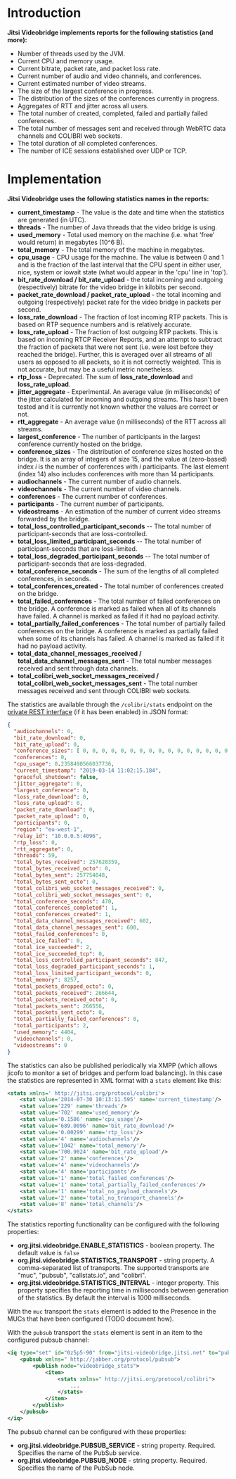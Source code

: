 Introduction
============
**Jitsi Videobridge implements reports for the following statistics (and more):**

 * Number of threads used by the JVM.
 * Current CPU and memory usage.
 * Current bitrate, packet rate, and packet loss rate.
 * Current number of audio and video channels, and conferences.
 * Current estimated number of video streams.
 * The size of the largest conference in progress.
 * The distribution of the sizes of the conferences currently in progress.
 * Aggregates of RTT and jitter across all users.
 * The total number of created, completed, failed and partially failed conferences.
 * The total number of messages sent and received through WebRTC data channels and COLIBRI web sockets.
 * The total duration of all completed conferences.
 * The number of ICE sessions established over UDP or TCP.

Implementation
==============
**Jitsi Videobridge uses the following statistics names in the reports:**

 * **current_timestamp** - The value is the date and time when the statistics are
generated (in UTC).
 * **threads** - The number of Java threads that the video bridge is using.
 * **used_memory** - Total used memory on the machine (i.e. what 'free' would return) in megabytes (10^6 B).
 * **total_memory** - The total memory of the machine in megabytes.
 * **cpu_usage** - CPU usage for the machine. The value is between 0 and 1 and is the fraction of the last interval that the CPU spent in either user, nice, system or iowait state (what would appear in the 'cpu' line in 'top').
 * **bit_rate_download / bit_rate_upload** - the total incoming and outgoing (respectively) bitrate for the video bridge in kilobits per second.
 * **packet_rate_download / packet_rate_upload** - the total incoming and outgoing (respectively) packet rate for the video bridge in packets per second.
 * **loss_rate_download** - The fraction of lost incoming RTP packets. This is based on RTP sequence numbers and is relatively accurate.
 * **loss_rate_upload** - The fraction of lost outgoing RTP packets. This is based on incoming RTCP Receiver Reports, and an attempt to subtract the fraction of packets that were not sent (i.e. were lost before they reached the bridge). Further, this is averaged over all streams of all users as opposed to all packets, so it is not correctly weighted. This is not accurate, but may be a useful metric nonetheless.
 * **rtp_loss** - Deprecated. The sum of **loss_rate_download** and **loss_rate_upload**.
 * **jitter_aggregate** - Experimental. An average value (in milliseconds) of the jitter calculated for incoming and outgoing streams. This hasn't been tested and it is currently not known whether the values are correct or not.
 * **rtt_aggregate** - An average value (in milliseconds) of the RTT across all streams.
 * **largest_conference** - The number of participants in the largest conference currently hosted on the bridge.
 * **conference_sizes** - The distribution of conference sizes hosted on the bridge. It is an array of integers of size 15, and the value at (zero-based) index *i* is the number of conferences with *i* participants. The last element (index 14) also includes conferences with more than 14 participants.
 * **audiochannels** - The current number of audio channels.
 * **videochannels** - The current number of video channels.
 * **conferences** - The current number of conferences.
 * **participants** - The current number of participants.
 * **videostreams** - An estimation of the number of current video streams forwarded by the bridge.
 * **total_loss_controlled_participant_seconds** -- The total number of participant-seconds that are loss-controlled.
 * **total_loss_limited_participant_seconds** -- The total number of participant-seconds that are loss-limited.
 * **total_loss_degraded_participant_seconds** -- The total number of participant-seconds that are loss-degraded.
 * **total_conference_seconds** - The sum of the lengths of all completed conferences, in seconds.
 * **total_conferences_created** - The total number of conferences created on the bridge.
 * **total_failed_conferences** - The total number of failed conferences on the bridge. A conference is marked as failed when all of its channels have failed. A channel is marked as failed if it had no payload activity.
 * **total_partially_failed_conferences** - The total number of partially failed conferences on the bridge. A conference is marked as partially failed when some of its channels has failed. A channel is marked as failed if it had no payload activity.
 * **total_data_channel_messages_received / total_data_channel_messages_sent** - The total number messages received and sent through data channels.
 * **total_colibri_web_socket_messages_received / total_colibri_web_socket_messages_sent** - The total number messages received and sent through COLIBRI web sockets.

The statistics are available through the `/colibri/stats` endpoint on the [private REST interface](rest.md) (if it has been enabled) in JSON format:
```json
{
  "audiochannels": 0,
  "bit_rate_download": 0,
  "bit_rate_upload": 0,
  "conference_sizes": [ 0, 0, 0, 0, 0, 0, 0, 0, 0, 0, 0, 0, 0, 0, 0, 0, 0, 0, 0, 0, 0, 0 ],
  "conferences": 0,
  "cpu_usage": 0.2358490566037736,
  "current_timestamp": "2019-03-14 11:02:15.184",
  "graceful_shutdown": false,
  "jitter_aggregate": 0,
  "largest_conference": 0,
  "loss_rate_download": 0,
  "loss_rate_upload": 0,
  "packet_rate_download": 0,
  "packet_rate_upload": 0,
  "participants": 0,
  "region": "eu-west-1",
  "relay_id": "10.0.0.5:4096",
  "rtp_loss": 0,
  "rtt_aggregate": 0,
  "threads": 59,
  "total_bytes_received": 257628359,
  "total_bytes_received_octo": 0,
  "total_bytes_sent": 257754048,
  "total_bytes_sent_octo": 0,
  "total_colibri_web_socket_messages_received": 0,
  "total_colibri_web_socket_messages_sent": 0,
  "total_conference_seconds": 470,
  "total_conferences_completed": 1,
  "total_conferences_created": 1,
  "total_data_channel_messages_received": 602,
  "total_data_channel_messages_sent": 600,
  "total_failed_conferences": 0,
  "total_ice_failed": 0,
  "total_ice_succeeded": 2,
  "total_ice_succeeded_tcp": 0,
  "total_loss_controlled_participant_seconds": 847,
  "total_loss_degraded_participant_seconds": 1,
  "total_loss_limited_participant_seconds": 0,
  "total_memory": 8257,
  "total_packets_dropped_octo": 0,
  "total_packets_received": 266644,
  "total_packets_received_octo": 0,
  "total_packets_sent": 266556,
  "total_packets_sent_octo": 0,
  "total_partially_failed_conferences": 0,
  "total_participants": 2,
  "used_memory": 4404,
  "videochannels": 0,
  "videostreams": 0
}
```

The statistics can also be published periodically via XMPP (which allows jicofo to monitor a set of bridges and perform load balancing). In this case the statistics are represented in XML format with a `stats` element like this:
```xml
<stats xmlns=' http://jitsi.org/protocol/colibri'>
	<stat value='2014-07-30 10:13:11.595' name='current_timestamp'/>
	<stat value='229' name='threads'/>
	<stat value='702' name='used_memory'/>
	<stat value='0.1506' name='cpu_usage'/>
	<stat value='689.0096' name='bit_rate_download'/>
	<stat value='0.00299' name='rtp_loss'/>
	<stat value='4' name='audiochannels'/>
	<stat value='1042' name='total_memory'/>
	<stat value='700.9024' name='bit_rate_upload'/>
	<stat value='2' name='conferences'/>
	<stat value='4' name='videochannels'/>
	<stat value='4' name='participants'/>
	<stat value='1' name='total_failed_conferences'/>
	<stat value='1' name='total_partially_failed_conferences'/>
	<stat value='1' name='total_no_payload_channels'/>
	<stat value='2' name='total_no_transport_channels'/>
	<stat value='8' name='total_channels'/>
</stats>
```

The statistics reporting functionality can be configured with the following properties:

 * **org.jitsi.videobridge.ENABLE_STATISTICS** - boolean property.
The default value is `false`
 * **org.jitsi.videobridge.STATISTICS_TRANSPORT** - string property.
A comma-separated list of transports. The supported transports are "muc",
"pubsub", "callstats.io", and "colibri".
 * **org.jitsi.videobridge.STATISTICS_INTERVAL** - integer property.
This property specifies the reporting time in milliseconds between generation of the
statistics. By default the interval is 1000 milliseconds.

With the `muc` transport the `stats` element is added to the Presence in the MUCs that have been configured
(TODO document how).

With the `pubsub` transport the `stats` element is sent in an item to the configured pubsub channel:
```xml
<iq type="set" id="0z5p5-90" from="jitsi-videobridge.jitsi.net" to="pubsub.jitsi.net">
	<pubsub xmlns=" http://jabber.org/protocol/pubsub">
		<publish node="videobridge_stats">
			<item>
				<stats xmlns=" http://jitsi.org/protocol/colibri">
					...
				</stats>
			</item>
		</publish>
	</pubsub>
</iq>
```
The pubsub channel can be configured with these properties:
 * **org.jitsi.videobridge.PUBSUB_SERVICE** - string property.
Required. Specifies the name of the PubSub service.
 * **org.jitsi.videobridge.PUBSUB_NODE** - string property.
Required. Specifies the name of the PubSub node.
